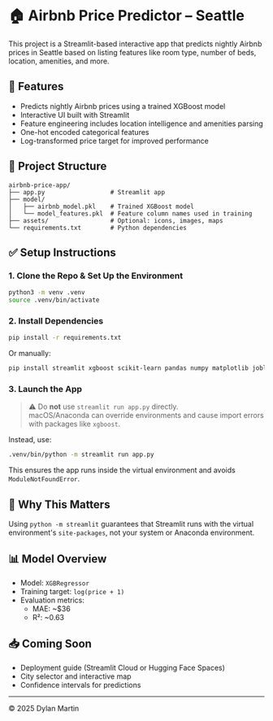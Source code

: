 
# 🏠 Airbnb Price Predictor – Seattle

This project is a Streamlit-based interactive app that predicts nightly Airbnb prices in Seattle based on listing features like room type, number of beds, location, amenities, and more.

## 🚀 Features

- Predicts nightly Airbnb prices using a trained XGBoost model
- Interactive UI built with Streamlit
- Feature engineering includes location intelligence and amenities parsing
- One-hot encoded categorical features
- Log-transformed price target for improved performance

## 📁 Project Structure

```
airbnb-price-app/
├── app.py                  # Streamlit app
├── model/
│   ├── airbnb_model.pkl    # Trained XGBoost model
│   └── model_features.pkl  # Feature column names used in training
├── assets/                 # Optional: icons, images, maps
└── requirements.txt        # Python dependencies
```

## ✅ Setup Instructions

### 1. Clone the Repo & Set Up the Environment

```bash
python3 -m venv .venv
source .venv/bin/activate
```

### 2. Install Dependencies

```bash
pip install -r requirements.txt
```

Or manually:

```bash
pip install streamlit xgboost scikit-learn pandas numpy matplotlib joblib
```

### 3. Launch the App

> ⚠️ Do **not** use `streamlit run app.py` directly.  
> macOS/Anaconda can override environments and cause import errors with packages like `xgboost`.

Instead, use:

```bash
.venv/bin/python -m streamlit run app.py
```

This ensures the app runs inside the virtual environment and avoids `ModuleNotFoundError`.

## 🧠 Why This Matters

Using `python -m streamlit` guarantees that Streamlit runs with the virtual environment's `site-packages`, not your system or Anaconda environment.

## 📊 Model Overview

- Model: `XGBRegressor`
- Training target: `log(price + 1)`
- Evaluation metrics:
  - MAE: ~$36
  - R²: ~0.63

## 📥 Coming Soon

- Deployment guide (Streamlit Cloud or Hugging Face Spaces)
- City selector and interactive map
- Confidence intervals for predictions

---

© 2025 Dylan Martin
